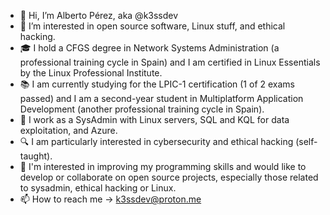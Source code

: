 - 👋 Hi, I’m Alberto Pérez, aka @k3ssdev
- 👀 I’m interested in open source software, Linux stuff, and ethical hacking.
- 🎓 I hold a CFGS degree in Network Systems Administration (a professional training cycle in Spain) and I am certified in Linux Essentials by the Linux Professional Institute.
- 📚 I am currently studying for the LPIC-1 certification (1 of 2 exams passed) and I am a second-year student in Multiplatform Application Development (another professional training cycle in Spain).
- 💼 I work as a SysAdmin with Linux servers, SQL and KQL for data exploitation, and Azure.
- 🔍 I am particularly interested in cybersecurity and ethical hacking (self-taught).
- 👀 I'm interested in improving my programming skills and would like to develop or collaborate on open source projects, especially those related to sysadmin, ethical hacking or Linux.
- 📫 How to reach me -> [k3ssdev@proton.me](mailto:k3ssdev@proton.me)

<!---
D0bleFil0/D0bleFil0 is a ✨ special ✨ repository because its `README.md` (this file) appears on your GitHub profile.
You can click the Preview link to take a look at your changes.
--->
